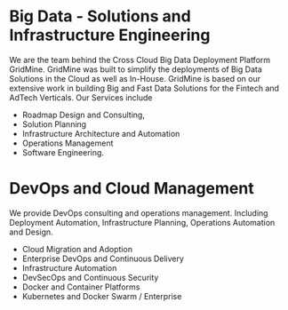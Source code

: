 # Big Data - Solutions and Infrastructure Engineering

We are the team behind the Cross Cloud Big Data Deployment Platform GridMine. GridMine was built to simplify the deployments of Big Data Solutions in the Cloud as well as In-House. GridMine is based on our extensive work in building Big and Fast Data Solutions for the Fintech and AdTech Verticals. Our Services include

* Roadmap Design and Consulting, 
* Solution Planning
* Infrastructure Architecture and Automation
* Operations Management
* Software Engineering.

# DevOps and Cloud Management

We provide DevOps consulting and operations management. Including Deployment Automation, Infrastructure Planning, Operations Automation and Design.

* Cloud Migration and Adoption
* Enterprise DevOps and Continuous Delivery
* Infrastructure Automation
* DevSecOps and Continuous Security
* Docker and Container Platforms
* Kubernetes and Docker Swarm / Enterprise



